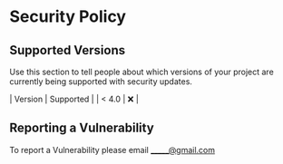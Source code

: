 # Security Policy

## Supported Versions

Use this section to tell people about which versions of your project are
currently being supported with security updates.

| Version | Supported          |
| < 4.0   | :x:                |

## Reporting a Vulnerability

To report a Vulnerability please email _____@gmail.com
